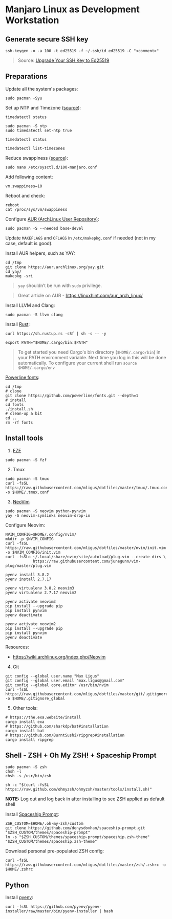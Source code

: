 # Manjaro Linux as Development Workstation


## Generate secure SSH key


```
ssh-keygen -o -a 100 -t ed25519 -f ~/.ssh/id_ed25519 -C "<comment>"
```

> Source: [Upgrade Your SSH Key to Ed25519](https://medium.com/risan/upgrade-your-ssh-key-to-ed25519-c6e8d60d3c54)


## Preparations

Update all the system's packages:

```
sudo pacman -Syu
```

Set up NTP and Timezone ([source](https://www.linuxsecrets.com/manjaro-wiki/index.php%3Ftitle=System_Time_Setting.html)):

```
timedatectl status

sudo pacman -S ntp
sudo timedatectl set-ntp true

timedatectl status

timedatectl list-timezones
```

Reduce swappiness ([source](https://averagelinuxuser.com/10-things-to-do-after-installing-manjaro/)):

```
sudo nano /etc/sysctl.d/100-manjaro.conf
```

Add following content:

```
vm.swappiness=10
```

Reboot and check:

```
reboot
cat /proc/sys/vm/swappiness
```

Configure [AUR (ArchLinux User Repository)](https://wiki.archlinux.org/index.php/Arch_User_Repository):

```
sudo pacman -S --needed base-devel 
```

Update `MAKEFLAGS` and `CFLAGS` in `/etc/makepkg.conf` if needed (not in my case, default is good).

Install AUR helpers, such as YAY:

```
cd /tmp
git clone https://aur.archlinux.org/yay.git
cd yay/
makepkg -sri
```
> `yay` shouldn’t be run with `sudo` privilege.

> Great article on AUR - https://linuxhint.com/aur_arch_linux/

Install LLVM and Clang:

```
sudo pacman -S llvm clang
```

Install [Rust](https://www.rust-lang.org/):

```
curl https://sh.rustup.rs -sSf | sh -s -- -y

export PATH="$HOME/.cargo/bin:$PATH"
```

> To get started you need Cargo's bin directory (`$HOME/.cargo/bin`) in your PATH
> environment variable. Next time you log in this will be done
> automatically.
> To configure your current shell run `source $HOME/.cargo/env`


[Powerline fonts](https://github.com/powerline/fonts):

```
cd /tmp
# clone
git clone https://github.com/powerline/fonts.git --depth=1
# install
cd fonts
./install.sh
# clean-up a bit
cd ..
rm -rf fonts
````

## Install tools

1. [FZF](https://github.com/junegunn/fzf)

```
sudo pacman -S fzf
```

2. Tmux

```
sudo pacman -S tmux
curl -fsSL https://raw.githubusercontent.com/mligus/dotfiles/master/tmux/.tmux.conf -o $HOME/.tmux.conf
```

3. [NeoVim](https://github.com/neovim/neovim)

```
sudo pacman -S neovim python-pynvim
yay -S neovim-symlinks neovim-drop-in
```

Configure Neovim:

```
NVIM_CONFIG=$HOME/.config/nvim/
mkdir -p $NVIM_CONFIG
curl -fsSL https://raw.githubusercontent.com/mligus/dotfiles/master/nvim/init.vim -o $NVIM_CONFIG/init.vim
curl -fsSLo ~/.local/share/nvim/site/autoload/plug.vim --create-dirs \
            https://raw.githubusercontent.com/junegunn/vim-plug/master/plug.vim
```

```
pyenv install 3.8.2
pyenv install 2.7.17

pyenv virtualenv 3.8.2 neovim3
pyenv virtualenv 2.7.17 neovim2

pyenv activate neovim3
pip install --upgrade pip
pip install pynvim
pyenv deactivate

pyenv activate neovim2
pip install --upgrade pip
pip install pynvim
pyenv deactivate
```

Resources:
  
  * https://wiki.archlinux.org/index.php/Neovim
  
4. Git

```
git config --global user.name "Max Ligus"
git config --global user.email "max.ligus@gmail.com"
git config --global core.editor /usr/bin/nvim
curl -fsSL https://raw.githubusercontent.com/mligus/dotfiles/master/git/.gitignore_global -o $HOME/.gitignore_global
```

5. Other tools:

```
# https://the.exa.website/install
cargo install exa
# https://github.com/sharkdp/bat#installation
cargo install bat
# https://github.com/BurntSushi/ripgrep#installation
cargo install ripgrep
```

## Shell - ZSH + Oh My ZSH! + Spaceship Prompt

```
sudo pacman -S zsh
chsh -l
chsh -s /usr/bin/zsh

sh -c "$(curl -fsSL https://raw.github.com/ohmyzsh/ohmyzsh/master/tools/install.sh)"
```

**NOTE:** Log out and log back in after installing to see ZSH applied as default shell

Install [Spaceship Prompt](https://github.com/denysdovhan/spaceship-prompt/blob/master/docs/Troubleshooting.md):

```
ZSH_CUSTOM=$HOME/.oh-my-zsh/custom
git clone https://github.com/denysdovhan/spaceship-prompt.git "$ZSH_CUSTOM/themes/spaceship-prompt"
ln -s "$ZSH_CUSTOM/themes/spaceship-prompt/spaceship.zsh-theme" "$ZSH_CUSTOM/themes/spaceship.zsh-theme"
```

Download personal pre-populated ZSH config:

```
curl -fsSL https://raw.githubusercontent.com/mligus/dotfiles/master/zsh/.zshrc -o $HOME/.zshrc
```

## Python

Install [pyenv](https://github.com/pyenv/pyenv):

```
curl -fsSL https://github.com/pyenv/pyenv-installer/raw/master/bin/pyenv-installer | bash
```

